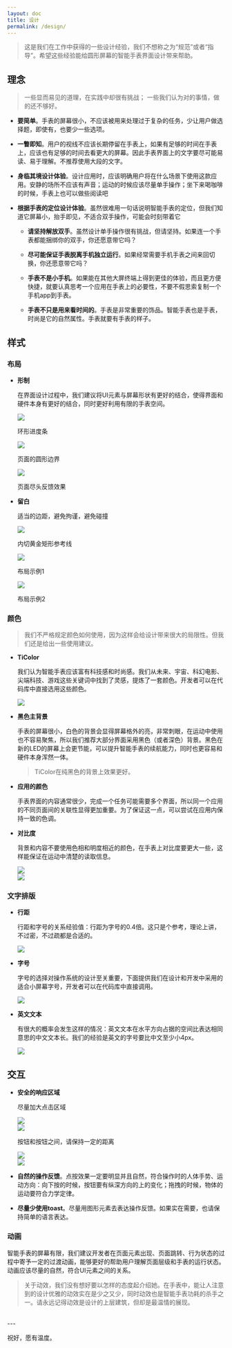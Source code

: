```yaml
---
layout: doc
title: 设计
permalink: /design/
---
```


> 这是我们在工作中获得的一些设计经验，我们不想称之为“规范”或者“指导”。希望这些经验能给圆形屏幕的智能手表界面设计带来帮助。

## 理念

> 一些显而易见的道理，在实践中却很有挑战；
> 一些我们认为对的事情，做的还不够好。

- **要简单**。手表的屏幕很小，不应该被用来处理过于复杂的任务，少让用户做选择题，即使有，也要少一些选项。

- **一瞥即知**。用户的视线不应该长期停留在手表上，如果有足够的时间在手表上，应该也有足够的时间去看更大的屏幕。因此手表界面上的文字要尽可能易读、易于理解。不推荐使用大段的文字。

- **身临其境设计体验**。设计应用时，应该明确用户将在什么场景下使用这款应用。安静的场所不应该有声音；运动的时候应该尽量单手操作；坐下来喝咖啡的时候，手表上也可以做些阅读吧

- **根据手表的定位设计体验**。虽然很难用一句话说明智能手表的定位，但我们知道它屏幕小，抬手即见，不适合双手操作，可能会时刻带着它

  - **请坚持解放双手**。虽然设计单手操作很有挑战，但请坚持。如果连一个手表都能捆绑你的双手，你还愿意带它吗？

  - **尽可能保证手表脱离手机独立运行**。如果经常需要手机手表之间来回切换，你还愿意带它吗？

  - **手表不是小手机**。如果能在其他大屏终端上得到更佳的体验，而且更方便快捷，就要认真思考一个应用在手表上的必要性，不要不假思索复制一个手机app到手表。

  - **手表不只是用来看时间的**。手表是非常重要的饰品。智能手表也是手表，时尚是它的自然属性。手表就要有手表的样子。

## 样式

### 布局

- **形制**

  在界面设计过程中，我们建议将UI元素与屏幕形状有更好的结合，使得界面和硬件本身有更好的结合，同时更好利用有限的手表空间。

  <div class="row">
  <div class="col-third" markdown="1">
  <img src="res/circle_progress_bar.png">
  <p>环形进度条</p>
  </div>
  <div class="col-third" markdown="1">
  <img src="res/page_boundary.png">
  <p>页面的圆形边界</p>
  </div>
  <div class="col-third" markdown="1">
  <img src="res/page_ending.png">
  <p>页面尽头反馈效果</p>
  </div>
  </div>



- **留白**

  适当的边距，避免拘谨，避免碰撞

  <div class="row">
  <div class="col-third" markdown="1">
  <img src="res/guideline.png">
  <p>内切黄金矩形参考线</p>
  </div>
  <div class="col-third" markdown="1">
  <img src="res/layout_example1.png">
  <p>布局示例1</p>
  </div>
  <div class="col-third" markdown="1">
  <img src="res/layout_example2.png">
  <p>布局示例2</p>
  </div>
  </div>



### 颜色

> 我们不严格规定颜色如何使用，因为这样会给设计带来很大的局限性。但我们还是给出一些使用建议。

- **TiColor**

  我们认为智能手表应该富有科技感和时尚感。我们从未来、宇宙、科幻电影、尖端科技、游戏这些关键词中找到了灵感，提炼了一套颜色。开发者可以在代码库中直接选用这些颜色。
  <div class="row">
  <div class="col-full">
  <img src="res/ticolor.png">
  </div>
  </div>

- **黑色主背景**

  手表的屏幕很小，白色的背景会显得屏幕格外的亮，非常刺眼，在运动中使用也不容易聚焦，所以我们推荐大部分界面采用黑色（或者深色）背景。黑色在新的LED的屏幕上会更节能，可以提升智能手表的续航能力，同时也更容易和硬件本身浑然一体。

  > TiColor在纯黑色的背景上效果更好。

- **应用的颜色**

  手表界面的内容通常很少，完成一个任务可能需要多个界面，所以同一个应用的不同页面间的关联性显得更加重要。为了保证这一点，可以尝试在应用内保持一致的色调。

- **对比度**

  背景和内容不要使用色相和明度相近的颜色，在手表上对比度要更大一些，这样能保证在运动中清楚的读取信息。

  <div class="row">
  <div class="col-half" markdown="1">
  <img src="res/contrast_wrong.png">
  </div>
  <div class="col-half" markdown="1">
  <img src="res/contrast_right.png">
  </div>
  </div>



### 文字排版

- **行距**

  <div class="row">
  <p class="col s12 m5">
  行距和字号的关系经验值：行距为字号的0.4倍。这只是个参考，理论上讲，不过密，不过疏都是合适的。
  </p>
  <img class="col s12 m5 push-m1" src="res/line_spacing.png">
  </div>


- **字号**

  字号的选择对操作系统的设计至关重要，下面提供我们在设计和开发中采用的适合小屏幕字号，开发者可以在代码库中直接调用。

  <div class="row">
  <div class="col-full">
  <img src="res/fontsize.png">
  </div>
  </div>

- **英文文本**

  <div class="row">
  <p class="col s12 m5">
  有很大的概率会发生这样的情况：英文文本在水平方向占据的空间比表达相同意思的中文文本长。我们的经验是英文的字号要比中文至少小4px。</p>
  <img class="col s12 m6 push-m1" src="res/enfontsize.png">
  </div>



## 交互

- **安全的响应区域**

  尽量加大点击区域

  <div class="row">
  <div class="col-half" markdown="1">
  <img src="res/responsezone_wrong.png">
  </div>
  <div class="col-half" markdown="1">
  <img src="res/responsezone_right.png">
  </div>
  </div>

  按钮和按钮之间，请保持一定的距离

  <div class="row">
  <div class="col-half" markdown="1">
  <img src="res/btnspacing_wrong.png">
  </div>
  <div class="col-half" markdown="1">
  <img src="res/btnspacing_right.png">
  </div>
  </div>

 <!-- 手表屏幕寸土寸金，巧妙运用空间 -->


- **自然的操作反馈**。点按效果一定要明显并且自然，符合操作时的人体手势、运动方向：向下按的时候，按钮要有纵深方向的上的变化；拖拽的时候，物体的运动要符合力学定律。

- **尽量少使用toast**。尽量用图形元素去表达操作反馈。如果实在需要，也请保持简单的语言表达。



### 动画

智能手表的屏幕有限，我们建议开发者在页面元素出现、页面跳转、行为状态的过程中寄予一定的过渡动画，能够更好的帮助用户理解页面层级和手表的运行状态。动画应该尽量的自然，符合UI元素之间的关系。

> 关于动效，我们没有想好要以怎样的态度起介绍她。在手表中，能让人注意到的设计优雅的动效实在是少之又少，同时动效也是智能手表功耗的杀手之一。请永远记得动效是设计的上层建筑，但却是最温情的展现。

<br>
---

祝好，愿有温度。
